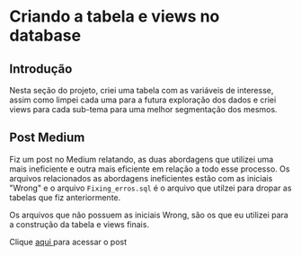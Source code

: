 # Criando a tabela e views no database
## Introdução
Nesta seção do projeto, criei uma tabela com as variáveis de interesse, assim como limpei cada uma para a futura exploração dos dados e criei views para cada sub-tema para uma melhor segmentação dos mesmos.

## Post Medium

Fiz um post no Medium relatando, as duas abordagens  que utilizei uma mais  ineficiente e outra mais eficiente em relação a todo esse processo. Os arquivos relacionados as abordagens ineficientes estão
com as iniciais "Wrong" e  o arquivo  ```Fixing_erros.sql``` é o arquivo que utilzei para dropar as tabelas que fiz anteriormente. 

Os arquivos que não possuem as iniciais Wrong, são os que eu utilizei para a construção da tabela e views finais.

Clique <a href = "https://medium.com/@phbonamin/otimizando-a-estrutura-de-tabelas-para-an%C3%A1lise-de-dados-em-sql-35def4933184" > aqui </a>para acessar o post

